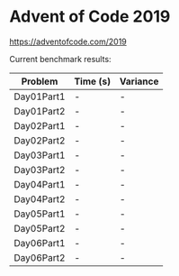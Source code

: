 Advent of Code 2019
===================

https://adventofcode.com/2019

Current benchmark results:

|Problem|Time (s)|Variance|
|-|-|-|
|Day01Part1|-|-|
|Day01Part2|-|-|
|Day02Part1|-|-|
|Day02Part2|-|-|
|Day03Part1|-|-|
|Day03Part2|-|-|
|Day04Part1|-|-|
|Day04Part2|-|-|
|Day05Part1|-|-|
|Day05Part2|-|-|
|Day06Part1|-|-|
|Day06Part2|-|-|
